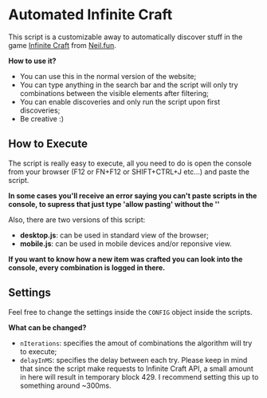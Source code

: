 # Automated Infinite Craft

This script is a customizable away to automatically discover stuff in the game [Infinite Craft](https://neal.fun/infinite-craft/) from [Neil.fun](https://neal.fun).

**How to use it?**

- You can use this in the normal version of the website;
- You can type anything in the search bar and the script will only try combinations between the visible elements after filtering;
- You can enable discoveries and only run the script upon first discoveries;
- Be creative :)

## How to Execute

The script is really easy to execute, all you need to do is open the console from your browser (F12 or FN+F12 or SHIFT+CTRL+J etc...) and paste the script.

**In some cases you'll receive an error saying you can't paste scripts in the console, to supress that just type 'allow pasting' without the ''**

Also, there are two versions of this script:

- **desktop.js**: can be used in standard view of the browser;
- **mobile.js**: can be used in mobile devices and/or reponsive view.

**If you want to know how a new item was crafted you can look into the console, every combination is logged in there.**

## Settings

Feel free to change the settings inside the `CONFIG` object inside the scripts.

**What can be changed?**

- `nIterations`: specifies the amout of combinations the algorithm will try to execute;
- `delayInMS`: specifies the delay between each try. Please keep in mind that since the script make requests to Infinite Craft API, a small amount in here will result in temporary block 429. I recommend setting this up to something around ~300ms.
